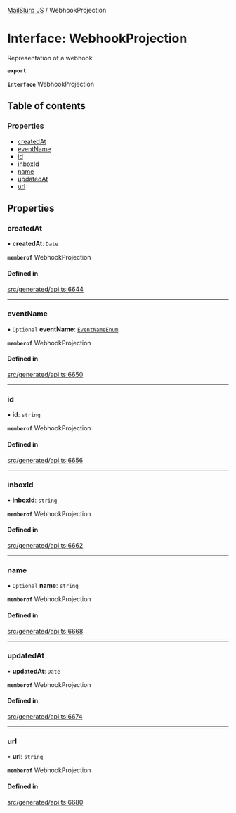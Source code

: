 [MailSlurp JS](../README.md) / WebhookProjection

# Interface: WebhookProjection

Representation of a webhook

**`export`**

**`interface`** WebhookProjection

## Table of contents

### Properties

- [createdAt](WebhookProjection.md#createdat)
- [eventName](WebhookProjection.md#eventname)
- [id](WebhookProjection.md#id)
- [inboxId](WebhookProjection.md#inboxid)
- [name](WebhookProjection.md#name)
- [updatedAt](WebhookProjection.md#updatedat)
- [url](WebhookProjection.md#url)

## Properties

### createdAt

• **createdAt**: `Date`

**`memberof`** WebhookProjection

#### Defined in

[src/generated/api.ts:6644](https://github.com/mailslurp/mailslurp-client/blob/75eefbf/src/generated/api.ts#L6644)

___

### eventName

• `Optional` **eventName**: [`EventNameEnum`](../enums/WebhookProjection.EventNameEnum.md)

**`memberof`** WebhookProjection

#### Defined in

[src/generated/api.ts:6650](https://github.com/mailslurp/mailslurp-client/blob/75eefbf/src/generated/api.ts#L6650)

___

### id

• **id**: `string`

**`memberof`** WebhookProjection

#### Defined in

[src/generated/api.ts:6656](https://github.com/mailslurp/mailslurp-client/blob/75eefbf/src/generated/api.ts#L6656)

___

### inboxId

• **inboxId**: `string`

**`memberof`** WebhookProjection

#### Defined in

[src/generated/api.ts:6662](https://github.com/mailslurp/mailslurp-client/blob/75eefbf/src/generated/api.ts#L6662)

___

### name

• `Optional` **name**: `string`

**`memberof`** WebhookProjection

#### Defined in

[src/generated/api.ts:6668](https://github.com/mailslurp/mailslurp-client/blob/75eefbf/src/generated/api.ts#L6668)

___

### updatedAt

• **updatedAt**: `Date`

**`memberof`** WebhookProjection

#### Defined in

[src/generated/api.ts:6674](https://github.com/mailslurp/mailslurp-client/blob/75eefbf/src/generated/api.ts#L6674)

___

### url

• **url**: `string`

**`memberof`** WebhookProjection

#### Defined in

[src/generated/api.ts:6680](https://github.com/mailslurp/mailslurp-client/blob/75eefbf/src/generated/api.ts#L6680)
